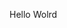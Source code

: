 Hello Wolrd
















































































































































































































































































































































































































































































































































































































































































































































































































































































































































































































































































































































































































































































































































































































































































































































































































































































































































































































































































































































































































































































































































































































